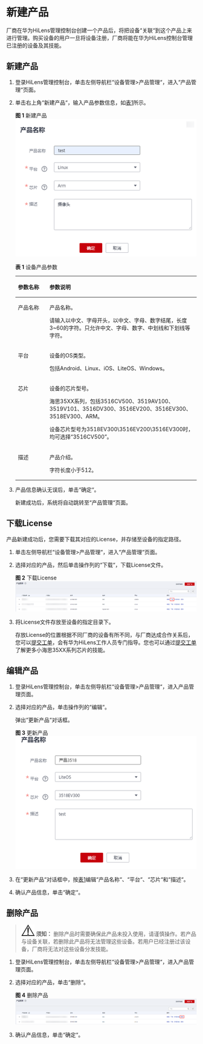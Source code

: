 # 新建产品<a name="hilens_02_0045"></a>

厂商在华为HiLens管理控制台创建一个产品后，将把设备“关联“到这个产品上来进行管理。购买设备的用户一旦将设备注册，厂商将能在华为HiLens控制台管理已注册的设备及其技能。

## 新建产品<a name="section155542537381"></a>

1.  登录HiLens管理控制台，单击左侧导航栏“设备管理\>产品管理“，进入“产品管理“页面。
2.  单击右上角“新建产品“，输入产品参数信息，如[表1](#table196933510218)所示。

    **图 1**  新建产品<a name="fig1910584015210"></a>  
    ![](figures/新建产品.png "新建产品")

    **表 1**  设备产品参数

    <a name="table196933510218"></a>
    <table><thead align="left"><tr id="row3969113516219"><th class="cellrowborder" valign="top" width="17.4%" id="mcps1.2.3.1.1"><p id="p189691535182116"><a name="p189691535182116"></a><a name="p189691535182116"></a>参数名称</p>
    </th>
    <th class="cellrowborder" valign="top" width="82.6%" id="mcps1.2.3.1.2"><p id="p1696983532114"><a name="p1696983532114"></a><a name="p1696983532114"></a>参数说明</p>
    </th>
    </tr>
    </thead>
    <tbody><tr id="row9969153517212"><td class="cellrowborder" valign="top" width="17.4%" headers="mcps1.2.3.1.1 "><p id="p89691735122118"><a name="p89691735122118"></a><a name="p89691735122118"></a>产品名称</p>
    </td>
    <td class="cellrowborder" valign="top" width="82.6%" headers="mcps1.2.3.1.2 "><p id="p59691835192110"><a name="p59691835192110"></a><a name="p59691835192110"></a>产品名称。</p>
    <p id="p15969133520211"><a name="p15969133520211"></a><a name="p15969133520211"></a>请输入以中文、字母开头，以中文、字母、数字结尾，长度3~60的字符。只允许中文、字母、数字、中划线和下划线等字符。</p>
    </td>
    </tr>
    <tr id="row1296913513214"><td class="cellrowborder" valign="top" width="17.4%" headers="mcps1.2.3.1.1 "><p id="p59691635152117"><a name="p59691635152117"></a><a name="p59691635152117"></a>平台</p>
    </td>
    <td class="cellrowborder" valign="top" width="82.6%" headers="mcps1.2.3.1.2 "><p id="p1496983517215"><a name="p1496983517215"></a><a name="p1496983517215"></a>设备的OS类型。</p>
    <p id="p1996953562117"><a name="p1996953562117"></a><a name="p1996953562117"></a>包括Android、Linux、iOS、LiteOS、Windows。</p>
    </td>
    </tr>
    <tr id="row17969835142112"><td class="cellrowborder" valign="top" width="17.4%" headers="mcps1.2.3.1.1 "><p id="p189691835202111"><a name="p189691835202111"></a><a name="p189691835202111"></a>芯片</p>
    </td>
    <td class="cellrowborder" valign="top" width="82.6%" headers="mcps1.2.3.1.2 "><p id="p396983562118"><a name="p396983562118"></a><a name="p396983562118"></a>设备的芯片型号。</p>
    <p id="p796963516217"><a name="p796963516217"></a><a name="p796963516217"></a>海思35XX系列，包括3516CV500、3519AV100、3519V101、3516DV300、3516EV200、3516EV300、3518EV300、ARM。</p>
    <p id="p696917354211"><a name="p696917354211"></a><a name="p696917354211"></a>设备芯片型号为3518EV300\3516EV200\3516EV300时，均可选择<span class="parmvalue" id="parmvalue1296933511216"><a name="parmvalue1296933511216"></a><a name="parmvalue1296933511216"></a>“3516CV500”</span>。</p>
    </td>
    </tr>
    <tr id="row13969133502111"><td class="cellrowborder" valign="top" width="17.4%" headers="mcps1.2.3.1.1 "><p id="p14969193515218"><a name="p14969193515218"></a><a name="p14969193515218"></a>描述</p>
    </td>
    <td class="cellrowborder" valign="top" width="82.6%" headers="mcps1.2.3.1.2 "><p id="p119691335162119"><a name="p119691335162119"></a><a name="p119691335162119"></a>产品介绍。</p>
    <p id="p49694358217"><a name="p49694358217"></a><a name="p49694358217"></a>字符长度小于512。</p>
    </td>
    </tr>
    </tbody>
    </table>

3.  产品信息确认无误后，单击“确定“。

    新建成功后，系统将自动跳转至“产品管理“页面。


## 下载License<a name="section17341246111117"></a>

产品新建成功后，您需要下载其对应的License，并存储至设备的指定路径。

1.  单击左侧导航栏“设备管理\>产品管理“，进入“产品管理“页面。
2.  选择对应的产品，然后单击操作列的“下载“，下载License文件。

    **图 2**  下载License<a name="fig197416559236"></a>  
    ![](figures/下载License.png "下载License")

3.  将License文件存放至设备的指定目录下。

    存放License的位置根据不同厂商的设备有所不同，与厂商达成合作关系后，您可以[提交工单](https://console.huaweicloud.com/ticket/?region=cn-north-4&locale=zh-cn#/ticketindex/createIndex)，会有华为HiLens工作人员专门指导。您也可以通过[提交工单](https://console.huaweicloud.com/ticket/?region=cn-north-4&locale=zh-cn#/ticketindex/createIndex)了解更多小海思35XX系列芯片的技能。


## 编辑产品<a name="section6238231800"></a>

1.  登录HiLens管理控制台，单击左侧导航栏“设备管理\>产品管理“，进入产品管理页面。
2.  选择对应的产品，单击操作列的“编辑“。

    弹出“更新产品“对话框。

    **图 3**  更新产品<a name="fig4151251152416"></a>  
    ![](figures/更新产品.png "更新产品")

3.  在“更新产品“对话框中，按[表1](#table196933510218)编辑“产品名称“、“平台“、“芯片“和“描述“。
4.  确认产品信息，单击“确定“。

## 删除产品<a name="section347016513911"></a>

>![](public_sys-resources/icon-notice.gif) **须知：** 
>删除产品时需要确保此产品未投入使用，请谨慎操作。若产品与设备关联，若删除此产品将无法管理这些设备。若用户已经注册过该设备，厂商将无法对这些设备分发技能。

1.  登录HiLens管理控制台，单击左侧导航栏“设备管理\>产品管理“，进入产品管理页面。
2.  选择对应的产品，单击“删除“。

    **图 4**  删除产品<a name="fig61831452255"></a>  
    ![](figures/删除产品.png "删除产品")

3.  确认产品信息，单击“确定“。

